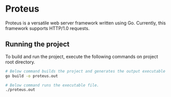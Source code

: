 # Proteus

Proteus is a versatile web server framework written using Go. Currently, this framework supports HTTP/1.0 requests.

## Running the project

To build and run the project, execute the following commands on project root directory.

```bash
# Below command builds the project and generates the output executable file. The name of the executable file is main.out by default. If you want a different name, you can define it with the -o flag.
go build -o proteus.out

# Below command runs the executable file.
./proteus.out
```
